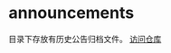 # announcements
目录下存放有历史公告归档文件。
[访问仓库](https://github.com/kenese-party/docs/tree/master/announcements)
